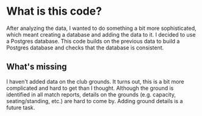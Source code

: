 # What is this code?

After analyzing the data, I wanted to do something a bit more sophisticated, which meant creating a database and adding the data to it. I decided to use a Postgres database. This code builds on the previous data to build a Postgres database and checks that the database is consistent.

## What's missing

I haven't added data on the club grounds. It turns out, this is a bit more complicated and hard to get than I thought. Although the ground is identified in all match reports, details on the grounds (e.g. capacity, seating/standing, etc.) are hard to come by. Adding ground details is a future task.
